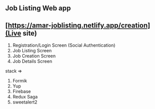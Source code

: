 ## Job Listing Web app

## [https://amar-joblisting.netlify.app/creation](Live site)

1. Registration/Login Screen (Social Authentication)
2. Job Listing Screen
3. Job Creation Screen
4. Job Details Screen

stack =>

1. Formik
2. Yup
3. Firebase
4. Redux Saga
5. sweetalert2
